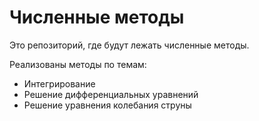 # Численные методы
Это репозиторий, где будут лежать численные методы.

Реализованы методы по темам:

- Интегрирование
- Решение дифференциальных уравнений
- Решение уравнения колебания струны
